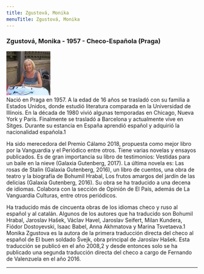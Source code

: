```yaml
---
title: Zgustová, Monika
menuTitle: Zgustová, Monika
---
```

### Zgustová, Monika - 1957 - Checo-Española (Praga)
!["Imagen no encontrada"](ZgustovaMonika.jpg)       
Nació en Praga en 1957. A la edad de 16 años se trasladó con su familia a Estados Unidos, donde estudió literatura comparada en la Universidad de Illinois. En la década de 1980 vivió algunas temporadas en Chicago, Nueva York y París. Finalmente se trasladó a Barcelona y actualmente vive en Sitges. Durante su estancia en España aprendió español y adquirió la nacionalidad española.1​

Ha sido merecedora del Premio Cálamo 2018, propuesta como mejor libro por la Vanguardia y el Periódico entre otros. Tiene varias novelas y ensayos publicados. Es de gran importancia su libro de testimonios: Vestidas para un baile en la nieve (Galaxia Gutenberg, 2017). La última novela es: Las rosas de Stalin (Galaxia Gutenberg, 2016), un libro de cuentos, una obra de teatro y la biografía de Bohumil Hrabal, Los frutos amargos del jardín de las delicias (Galaxia Gutenberg, 2016). Su obra se ha traducido a una decena de idiomas. Colabora con la sección de Opinión de El País, además de La Vanguardia Culturas, entre otros periódicos.

Ha traducido más de cincuenta obras de los idiomas checo y ruso al español y al catalán. Algunos de los autores que ha traducido son Bohumil Hrabal, Jaroslav Hašek, Václav Havel, Jaroslav Seifert, Milan Kundera, Fiódor Dostoyevski, Isaac Babel, Anna Akhmatova y Marina Tsvetaeva.1​ Monika Zgustova es la autora de la primera traducción directa del checo al español de El buen soldado Švejk, obra principal de Jaroslav Hašek. Esta traducción se publicó en el año 2008,2​ y desde entonces solo se ha publicado una segunda traducción directa del checo a cargo de Fernando de Valenzuela en el año 2016.
***